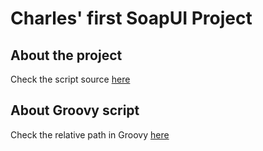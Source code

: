 # Charles' first SoapUI Project

## About the project

Check the script source [here](http://www.belatrixsf.com/blog/a-groovy-kind-of-trick-for-soapui-free-in-eight-steps/)

## About Groovy script
Check the relative path in Groovy [here](https://stackoverflow.com/questions/12266525/how-can-i-use-relative-paths-to-external-response-files-for-soapui-mockservice)
